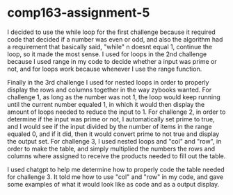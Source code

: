 # comp163-assignment-5
I decided to use the while loop for the first challenge because it required code that decided if a number was even or odd, and also the algorithm had a requirement that basically said, "while" n doesnt equal 1, continue the loop, so it made the most sense.
I used for loops in the 2nd challenge because I used range in my code to decide whether a input was prime or not, and for loops work because whenever I use the range function.

Finally in the 3rd challenge I used for nested loops in order to properly display the rows and columns together in the way zybooks wanted.
For challenge 1, as long as the number was not 1, the loop would keep running until the current number equaled 1, in which it would then display the amount of loops needed to reduce the input to 1.
For challenge 2, in order to determine if the input was prime or not, I automatically set prime to true, and I would see if the input divided by the number of items in the range equaled 0, and if it did, then it would convert prime to not true and display the output set.
For challenge 3, I used nested loops and "col" and "row", in order to make the table, and simply multiplied the numbers the rows and columns where assigned to receive the products needed to fill out the table.

I used chatgpt to help me determine how to properly code the table needed for challenge 3. It told me how to use "col" and "row" in my code, and gave some examples of what it would look like as code and as a output display.
